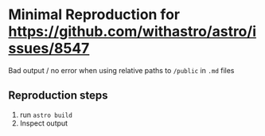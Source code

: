# Minimal Reproduction for https://github.com/withastro/astro/issues/8547

Bad output / no error when using relative paths to `/public` in `.md` files

## Reproduction steps

1) run `astro build`
2) Inspect output
